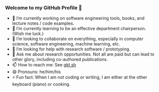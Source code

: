 ### Welcome to my GitHub Profile 👋

- 🔭 I’m currently working on software engineering tools, books, and lecture notes / code examples.
- 🌱 I’m currently learning to be an effective department chairperson. (Wish me luck.)
- 👯 I’m looking to collaborate on everything, especially in computer science, software engineering, machine learning, etc.
- 🤔 I’m looking for help with research software / prototyping.
- 💬 Ask me about research opportunities. Not all are paid but can lead to other glory, including co-authored publications.
- 📫 How to reach me: See [gkt.sh](https://gkt.sh)
- 😄 Pronouns: he/him/his
- ⚡ Fun fact: When I am not coding or writing, I am either at the other keyboard (piano) or cooking.
